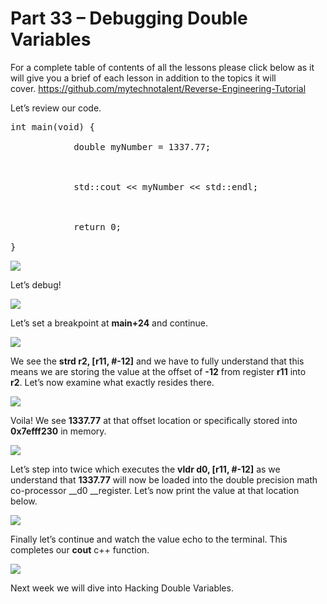 # Part 33 – Debugging Double Variables

For a complete table of contents of all the lessons please click below as it will give you a brief of each lesson in addition to the topics it will cover.&nbsp;https://github.com/mytechnotalent/Reverse-Engineering-Tutorial

Let’s review our code.

<pre spellcheck="false">int main(void) {

&nbsp;&nbsp;&nbsp;&nbsp;&nbsp;&nbsp;&nbsp;&nbsp;&nbsp;&nbsp;&nbsp; double myNumber = 1337.77;

&nbsp;

&nbsp;&nbsp;&nbsp;&nbsp;&nbsp;&nbsp;&nbsp;&nbsp;&nbsp;&nbsp;&nbsp; std::cout &lt;&lt; myNumber &lt;&lt; std::endl;

&nbsp;

&nbsp;&nbsp;&nbsp;&nbsp;&nbsp;&nbsp;&nbsp;&nbsp;&nbsp;&nbsp;&nbsp; return 0;

}
</pre>

<div class="slate-resizable-image-embed slate-image-embed__resize-full-width"><img src="https://media-exp1.licdn.com/dms/image/C5612AQHq9rfPCwU4uQ/article-inline_image-shrink_1000_1488/0/1523008391034?e=1614211200&amp;v=beta&amp;t=GFOm5M8Hs8kCCPgV7jek11DjQQHepThKkeeR530LJec"/></div>

Let’s debug!

<div class="slate-resizable-image-embed slate-image-embed__resize-full-width"><img src="https://media-exp1.licdn.com/dms/image/C5612AQF13hr1oUP_5g/article-inline_image-shrink_1000_1488/0/1523008417137?e=1614211200&amp;v=beta&amp;t=83-2cNtEj1cuo596cGFrENjG7Q6yCBvt74YaSRnbhFE"/></div>

Let’s set a breakpoint at __main+24__ and continue.

<div class="slate-resizable-image-embed slate-image-embed__resize-full-width"><img src="https://media-exp1.licdn.com/dms/image/C5612AQGa4yo-7prDWA/article-inline_image-shrink_1000_1488/0/1523008442868?e=1614211200&amp;v=beta&amp;t=QYuRLbgiye9e5nVz6CTu-lhZFTIc8HOG7zbcR8ni93k"/></div>

We see the __strd r2, \[r11, \#-12\]__ and we have to fully understand that this means we are storing the value at the offset of __-12__ from register __r11__ into __r2__.&nbsp;Let’s now examine what exactly resides there.&nbsp;&nbsp;

<div class="slate-resizable-image-embed slate-image-embed__resize-full-width"><img src="https://media-exp1.licdn.com/dms/image/C5612AQFzD9zGbbGeoQ/article-inline_image-shrink_1000_1488/0/1523008470513?e=1614211200&amp;v=beta&amp;t=oRrvF_Bm2odlVHEdhm0jwo-WXXsWrQImmM_UPUfiX6I"/></div>

Voila!&nbsp;We see __1337.77__ at that offset location or specifically stored into __0x7efff230__ in memory.

<div class="slate-resizable-image-embed slate-image-embed__resize-full-width"><img src="https://media-exp1.licdn.com/dms/image/C5612AQGEW_Jfno00OQ/article-inline_image-shrink_1000_1488/0/1523008491495?e=1614211200&amp;v=beta&amp;t=B_4akLByN7VCBXgrqvf-L1jhcuctoNOZVyj5GWGjWQg"/></div>

Let’s step into twice which executes the __vldr d0, \[r11, \#-12\]__ as we understand that __1337.77__ will now be loaded into the double precision math co-processor __d0 __register.&nbsp;Let’s now print the value at that location below.

<div class="slate-resizable-image-embed slate-image-embed__resize-full-width"><img src="https://media-exp1.licdn.com/dms/image/C5612AQEkRvTaRmXHoQ/article-inline_image-shrink_1000_1488/0/1523008515533?e=1614211200&amp;v=beta&amp;t=stiDRksg4r1mBz7sSlSvA5H6jdjTVjBRCt8m5Pf0-B0"/></div>

Finally let’s continue and watch the value echo to the terminal.&nbsp;This completes our __cout__ c++ function.

<div class="slate-resizable-image-embed slate-image-embed__resize-full-width"><img src="https://media-exp1.licdn.com/dms/image/C5612AQExaYtUzNoWKQ/article-inline_image-shrink_1000_1488/0/1523008538297?e=1614211200&amp;v=beta&amp;t=M_0UZ1oKWykW6QF0sxtrVHi_dQXu5Ax6eFMOOVO6o44"/></div>

Next week we will dive into Hacking Double Variables.